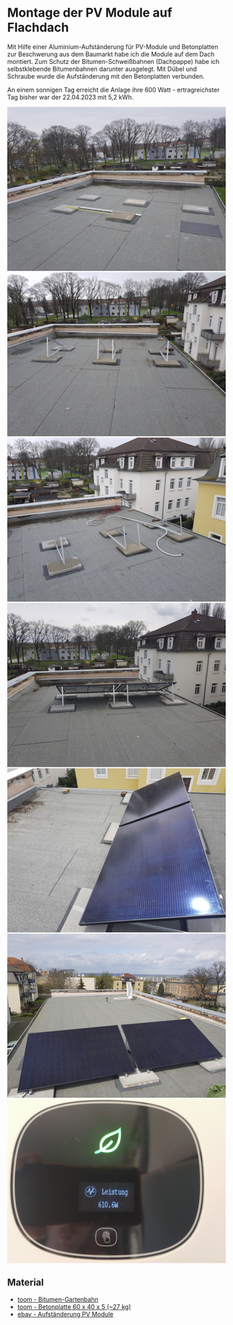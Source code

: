 # Montage der PV Module auf Flachdach

Mit Hilfe einer Aluminium-Aufständerung für PV-Module und Betonplatten zur Beschwerung aus dem Baumarkt habe ich die Module auf dem Dach montiert. Zum Schutz der Bitumen-Schweißbahnen (Dachpappe) habe ich selbstklebende Bitumenbahnen darunter ausgelegt. Mit Dübel und Schraube wurde die Aufständerung mit den Betonplatten verbunden.

An einem sonnigen Tag erreicht die Anlage ihre 600 Watt - ertragreichster Tag bisher war der 22.04.2023 mit 5,2 kWh.

![ ](files/pv-molules/montage_dach/20230408_173208.jpg 'Bitumenbahn und Betonplatten')
![ ](files/pv-molules/montage_dach/20230415_153207.jpg 'Bitumenbahn und Betonplatten mit Aufständerung')
![ ](files/pv-molules/montage_dach/20230415_153500.jpg 'Bitumenbahn und Betonplatten mit Aufständerung und Kabel')
![ ](files/pv-molules/montage_dach/20230416_144236.jpg 'PV Module - Sicht Richtung Süden')
![ ](files/pv-molules/montage_dach/20230416_145653.jpg 'PV Module - Sicht Richtung Westen')
![ ](files/pv-molules/montage_dach/20230426_143606.jpg 'PV Module - Sicht Richtung Norden')
![ ](files/pv-molules/montage_dach/20230419_111040.jpg '610 Watt kommen von den Solar-Modulen')

## Material

- [toom - Bitumen-Gartenbahn](https://toom.de/p/gartenhausbahn-selbstk-schwarz/3150342)
- [toom - Betonplatte 60 x 40 x 5 (~27 kg)](https://toom.de/p/betonplatte-60-x-40-x-5-cm-grau/4330347)
- [ebay - Aufständerung PV Module](https://www.ebay.de/sch/i.html?_from=R40&_trksid=p2510209.m570.l1311&_nkw=aufst%C3%A4nderung+pv+module&_sacat=0)
